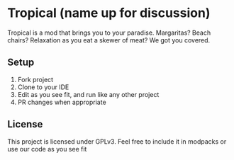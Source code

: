 # Tropical (name up for discussion)
Tropical is a mod that brings you to your paradise. Margaritas? Beach chairs? Relaxation as you eat a skewer of meat? We got you covered.


## Setup

1. Fork project
2. Clone to your IDE
3. Edit as you see fit, and run like any other project
4. PR changes when appropriate





## License

This project is licensed under GPLv3. Feel free to include it in modpacks or use our code as you see fit 
